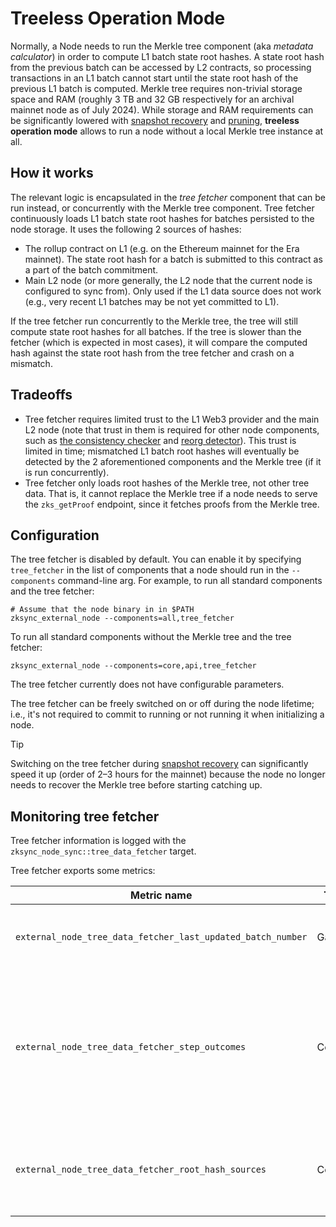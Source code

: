 # Treeless Operation Mode

Normally, a Node needs to run the Merkle tree component (aka _metadata calculator_) in order to compute L1 batch
state root hashes. A state root hash from the previous batch can be accessed by L2 contracts, so processing transactions
in an L1 batch cannot start until the state root hash of the previous L1 batch is computed. Merkle tree requires
non-trivial storage space and RAM (roughly 3 TB and 32 GB respectively for an archival mainnet node as of July 2024).
While storage and RAM requirements can be significantly lowered with [snapshot recovery](07_snapshots_recovery.md) and
[pruning](08_pruning.md), **treeless operation mode** allows to run a node without a local Merkle tree instance at all.

## How it works

The relevant logic is encapsulated in the _tree fetcher_ component that can be run instead, or concurrently with the
Merkle tree component. Tree fetcher continuously loads L1 batch state root hashes for batches persisted to the node
storage. It uses the following 2 sources of hashes:

- The rollup contract on L1 (e.g. on the Ethereum mainnet for the Era mainnet). The state root hash for a batch is
  submitted to this contract as a part of the batch commitment.
- Main L2 node (or more generally, the L2 node that the current node is configured to sync from). Only used if the L1
  data source does not work (e.g., very recent L1 batches may be not yet committed to L1).

If the tree fetcher run concurrently to the Merkle tree, the tree will still compute state root hashes for all batches.
If the tree is slower than the fetcher (which is expected in most cases), it will compare the computed hash against the
state root hash from the tree fetcher and crash on a mismatch.

## Tradeoffs

- Tree fetcher requires limited trust to the L1 Web3 provider and the main L2 node (note that trust in them is required
  for other node components, such as [the consistency checker](06_components.md#consistency-checker) and
  [reorg detector](06_components.md#reorg-detector)). This trust is limited in time; mismatched L1 batch root hashes
  will eventually be detected by the 2 aforementioned components and the Merkle tree (if it is run concurrently).
- Tree fetcher only loads root hashes of the Merkle tree, not other tree data. That is, it cannot replace the Merkle
  tree if a node needs to serve the `zks_getProof` endpoint, since it fetches proofs from the Merkle tree.

## Configuration

The tree fetcher is disabled by default. You can enable it by specifying `tree_fetcher` in the list of components that a
node should run in the `--components` command-line arg. For example, to run all standard components and the tree
fetcher:

```shell
# Assume that the node binary in in $PATH
zksync_external_node --components=all,tree_fetcher
```

To run all standard components without the Merkle tree and the tree fetcher:

```shell
zksync_external_node --components=core,api,tree_fetcher
```

The tree fetcher currently does not have configurable parameters.

The tree fetcher can be freely switched on or off during the node lifetime; i.e., it's not required to commit to running
or not running it when initializing a node.

> [!TIP]
>
> Switching on the tree fetcher during [snapshot recovery](07_snapshots_recovery.md) can significantly speed it up
> (order of 2–3 hours for the mainnet) because the node no longer needs to recover the Merkle tree before starting
> catching up.

## Monitoring tree fetcher

Tree fetcher information is logged with the `zksync_node_sync::tree_data_fetcher` target.

Tree fetcher exports some metrics:

| Metric name                                                 | Type    | Labels   | Description                                                                                            |
| ----------------------------------------------------------- | ------- | -------- | ------------------------------------------------------------------------------------------------------ |
| `external_node_tree_data_fetcher_last_updated_batch_number` | Gauge   | -        | Last L1 batch with tree data updated by the fetcher                                                    |
| `external_node_tree_data_fetcher_step_outcomes`             | Counter | `kind`   | Number of times a fetcher step resulted in a certain outcome (e.g., update, no-op, or transient error) |
| `external_node_tree_data_fetcher_root_hash_sources`         | Counter | `source` | Number of root hashes fetched from a particular source (L1 or L2).                                     |
